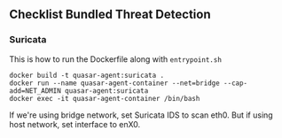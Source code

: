 ## Checklist Bundled Threat Detection

### Suricata

This is how to run the Dockerfile along with `entrypoint.sh`

```
docker build -t quasar-agent:suricata .
docker run --name quasar-agent-container --net=bridge --cap-add=NET_ADMIN quasar-agent:suricata
docker exec -it quasar-agent-container /bin/bash
```
If we're using bridge network, set Suricata IDS to scan eth0. But if using host network, set interface to enX0.